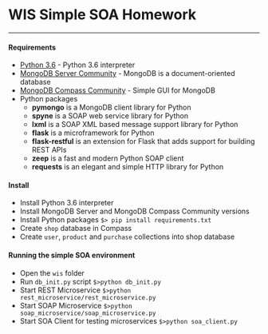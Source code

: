 # WIS Simple SOA Homework
---

#### Requirements

* [Python 3.6](https://www.python.org/downloads/) - Python 3.6 interpreter
* [MongoDB Server Community](https://www.mongodb.com/download-center/community) - MongoDB is a document-oriented database
* [MongoDB Compass Community](https://www.mongodb.com/download-center/compass?jmp=hero) - Simple GUI for MongoDB
* Python packages
    * __pymongo__ is a MongoDB client library for Python
    * __spyne__ is a SOAP web service library for Python
    * __lxml__ is a SOAP XML based message support library for Python
    * __flask__ is a microframework for Python
    * __flask-restful__ is an extension for Flask that adds support for building REST APIs
    * __zeep__ is a fast and modern Python SOAP client
    * __requests__ is an elegant and simple HTTP library for Python


#### Install

* Install Python 3.6 interpreter
* Install MongoDB Server and MongoDB Compass Community versions
* Install Python packages
    ```$> pip install requirements.txt```
* Create ```shop``` database in Compass
* Create ```user```, ```product``` and ```purchase``` collections into shop database


#### Running the simple SOA environment

* Open the ```wis``` folder
* Run ```db_init.py``` script
    ```$>python db_init.py```
* Start REST Microservice
    ```$>python rest_microservice/rest_microservice.py```
* Start SOAP Microservice
    ```$>python soap_microservice/soap_microservice.py```
* Start SOA Client for testing microservices
    ```$>python soa_client.py```
